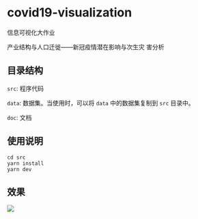 # covid19-visualization

信息可视化大作业

产业结构与人口迁徙——新冠疫情潜在影响与次生灾
害分析

## 目录结构

`src`: 程序代码

`data`: 数据集。当使用时，可以将 `data` 中的数据集复制到 `src` 目录中。

`doc`: 文档

## 使用说明

```shell
cd src
yarn install
yarn dev
```

## 效果

![](doc/img/panel.jpg)

